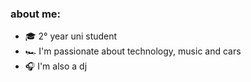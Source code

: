 ### about me:
  - 🎓 2° year uni student 
  - 🏎️ I'm passionate about technology, music and cars
  - 🎧 I'm also a dj
<!--
Here are some ideas to get you started:

- 🔭 I’m currently working on ...
- 🌱 I’m currently learning ...
- 👯 I’m looking to collaborate on ...
- 🤔 I’m looking for help with ...
- 💬 Ask me about ...
- 📫 How to reach me: ...
- 😄 Pronouns: ...
- ⚡ Fun fact: ...
-->
